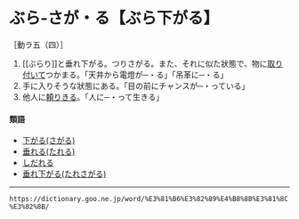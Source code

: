 # ぶら‐さが・る【ぶら下がる】

［動ラ五（四）］
1. [[ぶらり]]と垂れ下がる。つりさがる。また、それに似た狀態で、物に[取り付いて](とりつく（取り付く）)つかまる。「天井から電燈が─・る」「吊革に─・る」
2. 手に入りそうな狀態にある。「目の前にチャンスが─・っている」
3. 他人に[頼りきる](たよりきる（頼り切る）)。「人に─・って生きる」
    
#### 類語

-   [下がる(さがる)](さがる（下がる）)
-   [垂れる(たれる)](https://dictionary.goo.ne.jp/word/%E5%9E%82%E3%82%8C%E3%82%8B_%28%E3%81%9F%E3%82%8C%E3%82%8B%29/#jn-139431)
-   [しだれる](https://dictionary.goo.ne.jp/word/%E5%9E%82%E3%82%8C%E3%82%8B_%28%E3%81%97%E3%81%A0%E3%82%8C%E3%82%8B%29/#jn-97751)
-   [垂れ下がる(たれさがる)](https://dictionary.goo.ne.jp/word/%E5%9E%82%E3%82%8C%E4%B8%8B%E3%82%8B/#jn-139405)

---
`https://dictionary.goo.ne.jp/word/%E3%81%B6%E3%82%89%E4%B8%8B%E3%81%8C%E3%82%8B/`